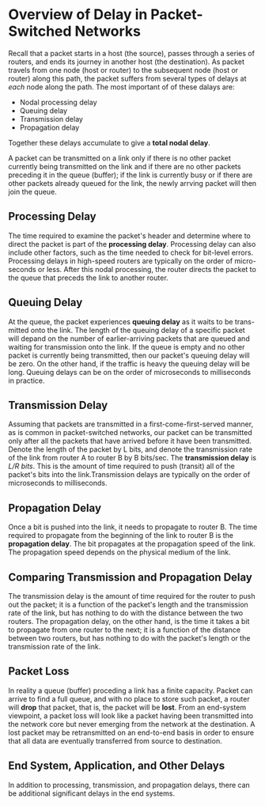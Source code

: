 <h1>Overview of Delay in Packet-Switched Networks</h1>

Recall that a packet starts in a host (the source), passes through a series of 
routers, and ends its journey in another host (the destination). As packet 
travels from one node (host or router) to the subsequent node (host or router)
along this path, the packet suffers from several types of delays at *each* node 
along the path. The most important of of these dalays are:

* Nodal processing delay
* Queuing delay 
* Transmission delay 
* Propagation delay 

Together these delays accumulate to give a **total nodal delay**. 

A packet can be transmitted on a link only if there is no other packet currently
being transmitted on the link and if there are no other packets preceding it in 
the queue (buffer); if the link is currently busy or if there are other packets 
already queued for the link, the newly arrving packet will then join the queue. 

<h2>Processing Delay</h2>

The time required to examine the packet's header and determine where to direct 
the packet is part of the **processing delay**. Processing delay can also
include other factors, such as the time needed to check for bit-level errors.
Processing delays in high-speed routers are typically on the order of micro-
seconds or less. After this nodal processing, the router directs the packet to
the queue that preceds the link to another router. 

<h2>Queuing Delay</h2>

At the queue, the packet experiences **queuing delay** as it waits to be trans-
mitted onto the link. The length of the queuing delay of a specific packet will
depand on the number of earlier-arriving packets that are queued and waiting for 
transmission onto the link. If the queue is empty and no other packet is 
currently being transmitted, then our packet's queuing delay will be zero. 
On the other hand, if the traffic is heavy the queuing delay will be long. 
Queuing delays can be on the order of microseconds to milliseconds in practice. 

<h2>Transmission Delay</h2>

Assuming that packets are transmitted in a first-come-first-served manner, as is
common in packet-switched networks, our packet can be transmitted only after all
the packets that have arrived before it have been transmitted. Denote the length
of the packet by L bits, and denote the transmission rate of the link from 
router A to router B by B bits/sec. The **transmission delay** is *L/R bits*.
This is the amount of time required to push (transit) all of the packet's bits 
into the link.Transmission delays are typically on the order of microseconds to 
milliseconds.

<h2>Propagation Delay</h2>

Once a bit is pushed into the link, it needs to propagate to router B. The time 
required to propagate from the beginning of the link to router B is the 
**propagation delay**. The bit propagates at the propagation speed of the link.
The propagation speed depends on the physical medium of the link. 

<h2>Comparing Transmission and Propagation Delay</h2>

The transmission delay is the amount of time required for the router to push out 
the packet; it is a function of the packet's length and the transmission rate of 
the link, but has nothing to do with the distance between the two routers. The
propagation delay, on the other hand, is the time it takes a bit to propagate 
from one router to the next; it is a function of the distance between two 
routers, but has nothing to do with the packet's length or the transmission rate 
of the link.

<h2>Packet Loss</h2>

In reality a queue (buffer) proceding a link has a finite capacity. 
Packet can arrive to find a full queue, and with no place to store such packet, 
a router will **drop** that packet, that is, the packet will be **lost**. From
an end-system viewpoint, a packet loss will look like a packet having been 
transmitted into the network core but never emerging from the network at the 
destination. A lost packet may be retransmitted on an end-to-end basis in order
to ensure that all data are eventually transferred from source to destination. 

<h2>End System, Application, and Other Delays</h2>

In addition to processing, transmission, and propagation delays, there can be 
additional significant delays in the end systems. 




